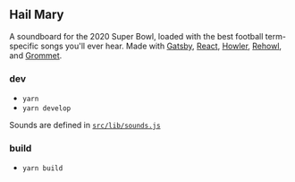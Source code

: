 ## Hail Mary

A soundboard for the 2020 Super Bowl, loaded with the best football term-specific songs you'll ever hear. Made with [Gatsby](https://www.gatsbyjs.org), [React](https://reactjs.org), [Howler](http://howlerjs.com), [Rehowl](https://github.com/morinted/rehowl), and [Grommet](http://v2.grommet.io).

### dev

- `yarn`
- `yarn develop`

Sounds are defined in [`src/lib/sounds.js`](https://github.com/albatrocity/hail-mary/blob/master/src/lib/sounds.js)

### build

- `yarn build`
